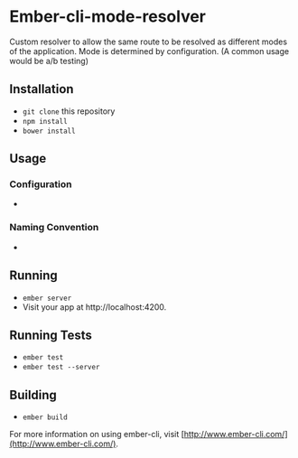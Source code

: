 # Ember-cli-mode-resolver

Custom resolver to allow the same route to be resolved as different modes of the application.
Mode is determined by configuration.
(A common usage would be a/b testing)

## Installation

* `git clone` this repository
* `npm install`
* `bower install`

## Usage
### Configuration
*
### Naming Convention
*
## Running

* `ember server`
* Visit your app at http://localhost:4200.

## Running Tests

* `ember test`
* `ember test --server`

## Building

* `ember build`

For more information on using ember-cli, visit [http://www.ember-cli.com/](http://www.ember-cli.com/).
